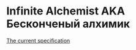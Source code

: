 # Infinite Alchemist AKA Бесконченый алхимик

[The current specification](https://github.com/mizoru/infinite-alchemist/blob/main/spec_0.md)
